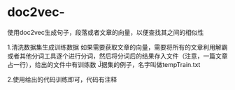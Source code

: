 # doc2vec-
使用doc2vec生成句子，段落或者文章的向量，以便查找其之间的相似性

1.清洗数据集生成训练数据
  如果需要获取文章的向量，需要将所有的文章利用解霸或者其他分词工具逐个进行分词，然后将分词后的结果存入文件（注意，一篇文章占一行），给出的文件中有训练数
  Ĵ据集的例子，名字叫做tempTrain.txt
  
  
2.使用给出的代码训练即可，代码有注释
